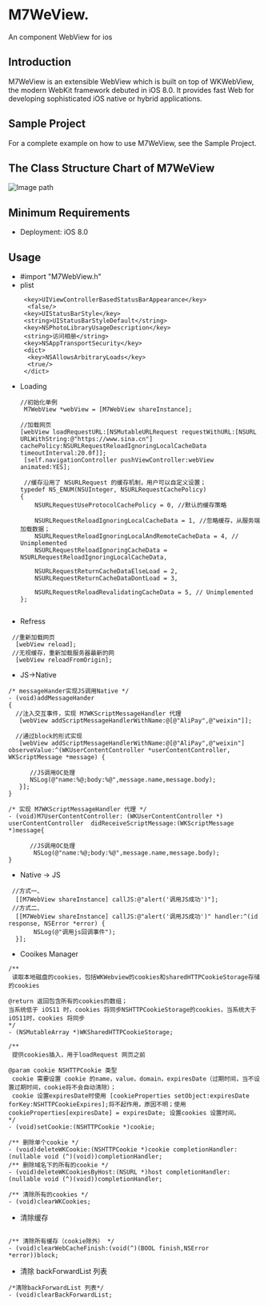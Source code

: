 # M7WeView.     
An component WebView for ios 
## Introduction
M7WeView is an extensible WebView which is built on top of WKWebView, the modern WebKit framework debuted in iOS 8.0. It provides fast Web  for developing sophisticated iOS native or hybrid applications.
## Sample Project
For a complete example on how to use M7WeView, see the Sample Project.
## The Class Structure Chart of M7WeView
![Image path](https://github.com/DeveloperMan7/M7WeView/Image/M7Webview.png)
## Minimum Requirements
 - Deployment: iOS 8.0
## Usage
- #import "M7WebView.h"  
- plist
  ```
   <key>UIViewControllerBasedStatusBarAppearance</key>
    <false/>
   <key>UIStatusBarStyle</key>
   <string>UIStatusBarStyleDefault</string>
   <key>NSPhotoLibraryUsageDescription</key>
   <string>访问相册</string>
   <key>NSAppTransportSecurity</key>
   <dict>
    <key>NSAllowsArbitraryLoads</key>
    <true/>
   </dict>
  ```
- Loading 
  ```
  //初始化单例  
   M7WebView *webView = [M7WebView shareInstance];  
   
  //加载网页  
  [webView loadRequestURL:[NSMutableURLRequest requestWithURL:[NSURL URLWithString:@"https://www.sina.cn"] cachePolicy:NSURLRequestReloadIgnoringLocalCacheData timeoutInterval:20.0f]];
   [self.navigationController pushViewController:webView animated:YES];
   
   //缓存沿用了 NSURLRequest 的缓存机制，用户可以自定义设置；
  typedef NS_ENUM(NSUInteger, NSURLRequestCachePolicy)
  {
      NSURLRequestUseProtocolCachePolicy = 0, //默认的缓存策略

      NSURLRequestReloadIgnoringLocalCacheData = 1, //忽略缓存，从服务端加载数据；
      NSURLRequestReloadIgnoringLocalAndRemoteCacheData = 4, // Unimplemented
      NSURLRequestReloadIgnoringCacheData = NSURLRequestReloadIgnoringLocalCacheData,

      NSURLRequestReturnCacheDataElseLoad = 2,
      NSURLRequestReturnCacheDataDontLoad = 3,

      NSURLRequestReloadRevalidatingCacheData = 5, // Unimplemented
  };
   
  ```
- Refress
 ```
  //重新加载网页  
   [webView reload];   
  //无视缓存，重新加载服务器最新的网  
   [webView reloadFromOrigin]; 
 
 ```
 - JS->Native
 ```
 /* messageHander实现JS调用Native */  
- (void)addMessageHander  
{  
   //注入交互事件，实现 M7WKScriptMessageHandler 代理  
    [webView addScriptMessageHandlerWithName:@[@"AliPay",@"weixin"]];  
  
   //通过block的形式实现  
    [webView addScriptMessageHandlerWithName:@[@"AliPay",@"weixin"] observeValue:^(WKUserContentController *userContentController, WKScriptMessage *message) {  
      
       //JS调用OC处理  
       NSLog(@"name:%@;body:%@",message.name,message.body);  
    }];  
}  
  
/* 实现 M7WKScriptMessageHandler 代理 */  
- (void)M7UserContentController: (WKUserContentController *) userContentController  didReceiveScriptMessage:(WKScriptMessage *)message{  
  
       //JS调用OC处理   
        NSLog(@"name:%@;body:%@",message.name,message.body);  
} 
```
- Native -> JS
 ```
  //方式一、  
   [[M7WebView shareInstance] callJS:@"alert('调用JS成功')"];  
  //方式二、  
   [[M7WebView shareInstance] callJS:@"alert('调用JS成功')" handler:^(id response, NSError *error) {  
        NSLog(@"调用js回调事件");  
   }]; 
 ```
 - Cooikes Manager 
 ```
/**
  读取本地磁盘的cookies，包括WKWebview的cookies和sharedHTTPCookieStorage存储的cookies

 @return 返回包含所有的cookies的数组；
 当系统低于 iOS11 时，cookies 将同步NSHTTPCookieStorage的cookies，当系统大于iOS11时，cookies 将同步
 */
- (NSMutableArray *)WKSharedHTTPCookieStorage;

/**
  提供cookies插入，用于loadRequest 网页之前

 @param cookie NSHTTPCookie 类型
  cookie 需要设置 cookie 的name，value，domain，expiresDate（过期时间，当不设置过期时间，cookie将不会自动清除）；
  cookie 设置expiresDate时使用 [cookieProperties setObject:expiresDate forKey:NSHTTPCookieExpires];将不起作用，原因不明；使用 cookieProperties[expiresDate] = expiresDate; 设置cookies 设置时间。
 */
- (void)setCookie:(NSHTTPCookie *)cookie;

/** 删除单个cookie */
- (void)deleteWKCookie:(NSHTTPCookie *)cookie completionHandler:(nullable void (^)(void))completionHandler;
/** 删除域名下的所有的cookie */
- (void)deleteWKCookiesByHost:(NSURL *)host completionHandler:(nullable void (^)(void))completionHandler;

/** 清除所有的cookies */
- (void)clearWKCookies;
 
 ```
 
 - 清除缓存
 
 ```
 
 /** 清除所有缓存（cookie除外） */
- (void)clearWebCacheFinish:(void(^)(BOOL finish,NSError *error))block;
 
 ```
 
 - 清除 backForwardList 列表
 
 ```
 /*清除backForwardList 列表*/
- (void)clearBackForwardList;
 
 ```
 
 
